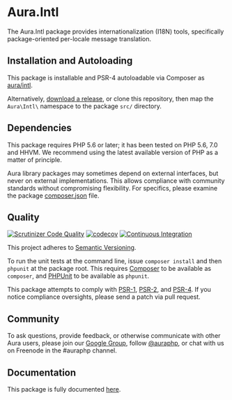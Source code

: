 # Aura.Intl

The Aura.Intl package provides internationalization (I18N) tools, specifically
package-oriented per-locale message translation.

## Installation and Autoloading

This package is installable and PSR-4 autoloadable via Composer as
[aura/intl][].

Alternatively, [download a release][], or clone this repository, then map the
`Aura\Intl\` namespace to the package `src/` directory.

## Dependencies

This package requires PHP 5.6 or later; it has been tested on PHP 5.6, 7.0
and HHVM. We recommend using the latest available version of PHP as a matter of
principle.

Aura library packages may sometimes depend on external interfaces, but never on
external implementations. This allows compliance with community standards
without compromising flexibility. For specifics, please examine the package
[composer.json][] file.

## Quality

[![Scrutinizer Code Quality](https://scrutinizer-ci.com/g/auraphp/Aura.Intl/badges/quality-score.png?b=3.x)](https://scrutinizer-ci.com/g/auraphp/Aura.Intl/)
[![codecov](https://codecov.io/gh/auraphp/Aura.Intl/branch/3.x/graph/badge.svg)](https://codecov.io/gh/auraphp/Aura.Intl)
[![Continuous Integration](https://github.com/auraphp/Aura.Intl/actions/workflows/continuous-integration.yml/badge.svg?branch=3.x)](https://github.com/auraphp/Aura.Intl/actions/workflows/continuous-integration.yml)

This project adheres to [Semantic Versioning](http://semver.org/).

To run the unit tests at the command line, issue `composer install` and then
`phpunit` at the package root. This requires [Composer][] to be available as
`composer`, and [PHPUnit][] to be available as `phpunit`.

This package attempts to comply with [PSR-1][], [PSR-2][], and [PSR-4][]. If
you notice compliance oversights, please send a patch via pull request.

## Community

To ask questions, provide feedback, or otherwise communicate with other Aura
users, please join our [Google Group][], follow [@auraphp][], or chat with us
on Freenode in the #auraphp channel.

## Documentation

This package is fully documented [here](./docs/index.md).

[PSR-1]: https://github.com/php-fig/fig-standards/blob/master/accepted/PSR-1-basic-coding-standard.md
[PSR-2]: https://github.com/php-fig/fig-standards/blob/master/accepted/PSR-2-coding-style-guide.md
[PSR-4]: https://github.com/php-fig/fig-standards/blob/master/accepted/PSR-4-autoloader.md
[Composer]: http://getcomposer.org/
[PHPUnit]: http://phpunit.de/
[Google Group]: http://groups.google.com/group/auraphp
[@auraphp]: http://twitter.com/auraphp
[download a release]: https://github.com/auraphp/Aura.Intl/releases
[aura/intl]: https://packagist.org/packages/aura/intl
[composer.json]: ./composer.json
